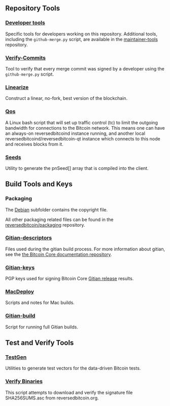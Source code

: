 Repository Tools
---------------------

### [Developer tools](/deploy/devtools) ###
Specific tools for developers working on this repository.
Additional tools, including the `github-merge.py` script, are available in the [maintainer-tools](https://github.com/reversedbitcoin-core/reversedbitcoin-maintainer-tools) repository.

### [Verify-Commits](/deploy/verify-commits) ###
Tool to verify that every merge commit was signed by a developer using the `github-merge.py` script.

### [Linearize](/deploy/linearize) ###
Construct a linear, no-fork, best version of the blockchain.

### [Qos](/deploy/qos) ###

A Linux bash script that will set up traffic control (tc) to limit the outgoing bandwidth for connections to the Bitcoin network. This means one can have an always-on reversedbitcoind instance running, and another local reversedbitcoind/reversedbitcoin-qt instance which connects to this node and receives blocks from it.

### [Seeds](/deploy/seeds) ###
Utility to generate the pnSeed[] array that is compiled into the client.

Build Tools and Keys
---------------------

### Packaging ###
The [Debian](/deploy/debian) subfolder contains the copyright file.

All other packaging related files can be found in the [reversedbitcoin/packaging](https://github.com/ReversedBitcoin/ReversedBitcoin/packaging) repository.

### [Gitian-descriptors](/deploy/gitian-descriptors) ###
Files used during the gitian build process. For more information about gitian, see the [the Bitcoin Core documentation repository](https://github.com/reversedbitcoin-core/docs).

### [Gitian-keys](/deploy/gitian-keys)
PGP keys used for signing Bitcoin Core [Gitian release](/doc/release-process.md) results.

### [MacDeploy](/deploy/macdeploy) ###
Scripts and notes for Mac builds.

### [Gitian-build](/deploy/gitian-build.py) ###
Script for running full Gitian builds.

Test and Verify Tools
---------------------

### [TestGen](/deploy/testgen) ###
Utilities to generate test vectors for the data-driven Bitcoin tests.

### [Verify Binaries](/deploy/verifybinaries) ###
This script attempts to download and verify the signature file SHA256SUMS.asc from reversedbitcoin.org.
